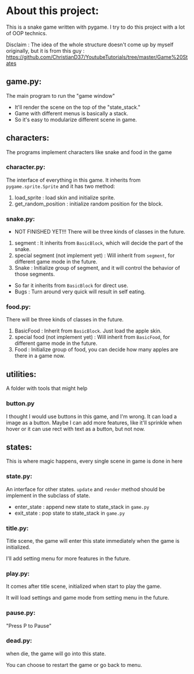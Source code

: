 # About this project:
 This is a snake game written with pygame.
 I try to do this project with a lot of OOP technics.

 Disclaim : The idea of the whole structure doesn't come up by myself originally, but it is from this guy :
 https://github.com/ChristianD37/YoutubeTutorials/tree/master/Game%20States

## game.py:
The main program to run the "game window"
* It'll render the scene on the top of the "state_stack."
* Game with different menus is basically a stack.
* So it's easy to modularize different scene in game.

## characters:
The programs implement characters like snake and food in the game

### character.py:
The interface of everything in this game. It inherits from `pygame.sprite.Sprite` and it has two method:
1. load_sprite : load skin and initialize sprite.
2. get_random_position : initialize random position for the block.

### snake.py:
* NOT FINISHED YET!!!
There will be three kinds of classes in the future.
1. segment : It inherits from `BasicBlock`, which will decide the part of the snake.
2. special segment (not implement yet) : Will inherit from `segment`, for different game mode in the future.
3. Snake : Initialize group of segment, and it will control the behavior of those segments.
* So far it inherits from `BasicBlock` for direct use.
* Bugs : Turn around very quick will result in self eating.

### food.py:
There will be three kinds of classes in the future.
1. BasicFood : Inherit from `BasicBlock`. Just load the apple skin.
2. special food (not implement yet) : Will inherit from `BasicFood`, for different game mode in the future.
3. Food : Initialize group of food, you can decide how many apples are there in a game now.

## utilities:
A folder with tools that might help
### button.py
I thought I would use buttons in this game, and I'm wrong.
It can load a image as a button. Maybe I can add more features, like it'll sprinkle when hover or it can use rect with text as a button, but not now.

## states:
This is where magic happens, every single scene in game is done in here

### state.py:
An interface for other states. `update` and `render` method should be implement in the subclass of state.
* enter_state : append new state to state_stack in `game.py`
* exit_state : pop state to state_stack in `game.py`

### title.py:
Title scene, the game will enter this state immediately when the game is initialized.

I'll add setting menu for more features in the future.

### play.py:
It comes after title scene, initialized when start to play the game.

It will load settings and game mode from setting menu in the future.

### pause.py:
"Press P to Pause"

### dead.py:
when die, the game will go into this state.

You can choose to restart the game or go back to menu.
